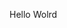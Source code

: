 Hello Wolrd







































































































































































































































































































































































































































































































































































































































































































































































































































































































































































































































































































































































































































































































































































































































































































































































































































































































































































































































































































































































































































































































































































































































































































































































































































































































































































































































































































































































































































































































































































































































































































































































































































































































































































































































































































































































































































































































































































































































































































































































































































